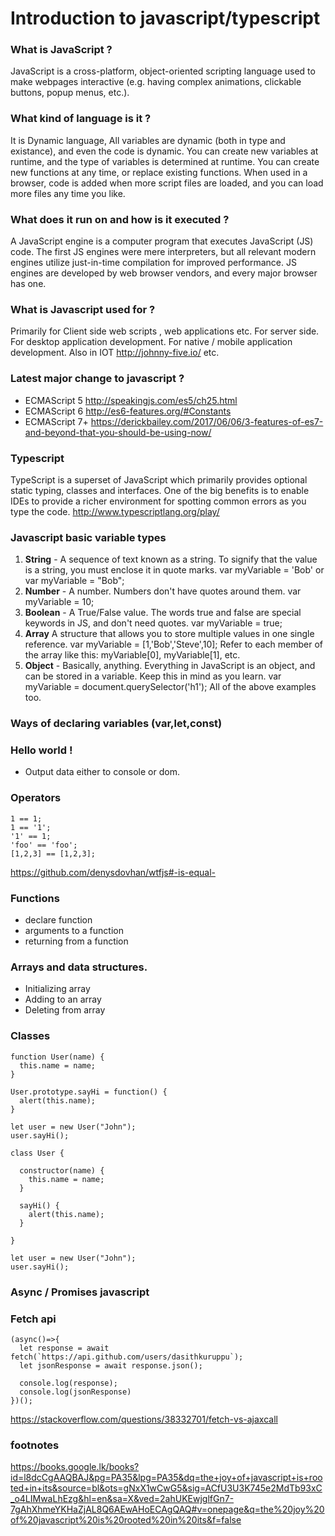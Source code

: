 # Introduction to javascript/typescript

### What is JavaScript ?

JavaScript is a cross-platform, object-oriented scripting language used to make webpages interactive (e.g. having complex animations, clickable buttons, popup menus, etc.).

### What kind of language is it ?

It is Dynamic language, All variables are dynamic (both in type and existance), and even the code is dynamic. You can create new variables at runtime, and the type of variables is determined at runtime. You can create new functions at any time, or replace existing functions. When used in a browser, code is added when more script files are loaded, and you can load more files any time you like.

### What does it run on and how is it executed ?

A JavaScript engine is a computer program that executes JavaScript (JS) code. The first JS engines were mere interpreters, but all relevant modern engines utilize just-in-time compilation for improved performance.
JS engines are developed by web browser vendors, and every major browser has one.

### What is Javascript used for ?

Primarily for Client side web scripts , web applications etc.
For server side.
For desktop application development.
For native / mobile application development.
Also in IOT http://johnny-five.io/ etc.

### Latest major change to javascript ?  
* ECMAScript 5 http://speakingjs.com/es5/ch25.html
* ECMAScript 6 http://es6-features.org/#Constants
* ECMAScript 7+ https://derickbailey.com/2017/06/06/3-features-of-es7-and-beyond-that-you-should-be-using-now/

### Typescript

TypeScript is a superset of JavaScript which primarily provides optional static typing, classes and interfaces. One of the big benefits is to enable IDEs to provide a richer environment for spotting common errors as you type the code.
http://www.typescriptlang.org/play/

### Javascript basic variable types

1. **String** -	A sequence of text known as a string. To signify that the value is a string, you must enclose it in quote marks.	var     myVariable = 'Bob' or var myVariable = "Bob";
2. **Number** -	A number. Numbers don't have quotes around them.	var myVariable = 10;
3. **Boolean** -	A True/False value. The words true and false are special keywords in JS, and don't need quotes.	var myVariable = true;
4. **Array**	A structure that allows you to store multiple values in one single reference.	var myVariable = [1,'Bob','Steve',10];
Refer to each member of the array like this:
myVariable[0], myVariable[1], etc.
5. **Object** -	Basically, anything. Everything in JavaScript is an object, and can be stored in a variable. Keep this in mind as you learn.	var myVariable = document.querySelector('h1');
All of the above examples too.

### Ways of declaring variables (var,let,const)

### Hello world !

* Output data either to console or dom.

### Operators 
```
1 == 1; 
1 == '1';
'1' == 1;
'foo' == 'foo'; 
[1,2,3] == [1,2,3];

```
https://github.com/denysdovhan/wtfjs#-is-equal-

### Functions

* declare function
* arguments to a function
* returning from a function

### Arrays and data structures.

* Initializing array
* Adding to an array
* Deleting from array

### Classes

``` 
function User(name) {
  this.name = name;
}

User.prototype.sayHi = function() {
  alert(this.name);
}

let user = new User("John");
user.sayHi();

```


```
class User {

  constructor(name) {
    this.name = name;
  }

  sayHi() {
    alert(this.name);
  }

}

let user = new User("John");
user.sayHi();

```
### Async / Promises javascript


### Fetch api
```
(async()=>{
  let response = await fetch(`https://api.github.com/users/dasithkuruppu`);
  let jsonResponse = await response.json();

  console.log(response);
  console.log(jsonResponse)
})();
```
https://stackoverflow.com/questions/38332701/fetch-vs-ajaxcall

### footnotes

https://books.google.lk/books?id=l8dcCgAAQBAJ&pg=PA35&lpg=PA35&dq=the+joy+of+javascript+is+rooted+in+its&source=bl&ots=gNxX1wCwG5&sig=ACfU3U3K745e2MdTb93xC_o4LIMwaLhEzg&hl=en&sa=X&ved=2ahUKEwjglfGn7-7gAhXhmeYKHaZjAL8Q6AEwAHoECAgQAQ#v=onepage&q=the%20joy%20of%20javascript%20is%20rooted%20in%20its&f=false



